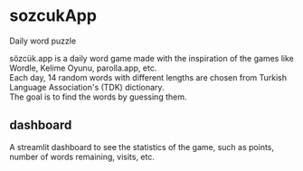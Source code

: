 # sozcukApp
Daily word puzzle

sözcük.app is a daily word game made with the inspiration of the games like Wordle, Kelime Oyunu, parolla.app, etc.  
Each day, 14 random words with different lengths are chosen from Turkish Language Association's (TDK) dictionary.  
The goal is to find the words by guessing them.

## dashboard
A streamlit dashboard to see the statistics of the game, such as points, number of words remaining, visits, etc.